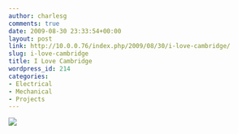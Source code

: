 ```yaml
---
author: charlesg
comments: true
date: 2009-08-30 23:33:54+00:00
layout: post
link: http://10.0.0.76/index.php/2009/08/30/i-love-cambridge/
slug: i-love-cambridge
title: I Love Cambridge
wordpress_id: 214
categories:
- Electrical
- Mechanical
- Projects
---
```


[![](http://www.etotheipiplusone.net/pics/kart/lolriokart.png)](http://www.etotheipiplusone.net/pics/kart/lolriokart.png)
